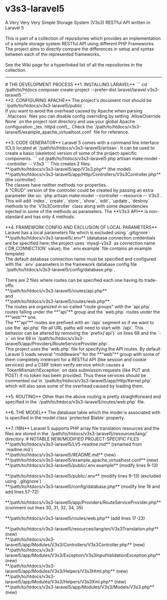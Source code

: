 # v3s3-laravel5
A Very Very Very Simple Storage System (V3s3) RESTful API written in Laravel 5<br />
<br />
This is part of a collection of repositories which provides an implementation of a simple storage system RESTful API using different PHP Frameworks. The project aims to directly compare the differences in setup and syntax between each of the represented frameworks.<br />
<br />
See the Wiki page for a hyperlinked list of all the repositories in the collection.
<hr />
# THE DEVELOPMENT PROCESS
**1. INSTALLING LARAVEL**
```
cd /path/to/htdocs
composer create-project --prefer-dist laravel/laravel v3s3-laravel5
```
<br />
**2. CONFIGURING APACHE**
The project's document root should be `/path/to/htdocs/v3s3-laravel5/public`.<br />
If you want to avoid the overhead caused by Apache when parsing `.htaccess` files you can disable config overriding by setting `AllowOverride None` on the project root directory and use your global Apache configuration _(ex. httpd.conf)_. Check the `/path/to/htdocs/v3s3-laravel5/example_apache_virtualhost.conf` file for reference.<br />
<br />
**3. CODE GENERATOR**
Laravel 5 comes with a command line interface (CLI) located at `/path/to/htdocs/v3s3-laravel5/artisan`. It can be used to create a basic (skeleton) version of some of the project-specific components.
```
cd /path/to/htdocs/v3s3-laravel5
php artisan make:model --controller -- V3s3
```
This creates 2 files:<br />
**/path/to/htdocs/v3s3-laravel5/app/V3s3.php** (the model)<br />
**/path/to/htdocs/v3s3-laravel5/app/Http/Controllers/V3s3Controller.php** (the controller)<br />
The classes have neither methods nor properties.<br />
A "CRUD" version of the controller could be created by passing an extra parameter like so: `php artisan make:model --controller --resource -- V3s3`. This will add `index`, `create`, `store`, `show`, `edit`, `update`, `destroy` methods to the `V3s3Controller` class along with some dependencies injected in some of the methods as parameters. The **V3s3 API** is non-standard and has only 4 methods.<br />
<br />
**4. FRAMEWORK CONFIG AND EXCLUSION OF LOCAL PARAMETERS**
Laravel has a local parameters file which is excluded using `.gitignore`:<br />
**/path/to/htdocs/v3s3-laravel5/.env** (database connection credentials are be specified here; the project uses `mysql-v3s3` as connection name (`DB_CONNECTION` value); the `.env.example` file contains an example template)<br />
The default database connection name must be specified and configured with the `.env` parameters in the framework database config file `/path/to/htdocs/v3s3-laravel5/config/database.php`.<br />
<br />
There are 2 files where routes can be specified each one having its trade-offs:<br />
**/path/to/htdocs/v3s3-laravel5/routes/api.php**<br />
and<br />
**/path/to/htdocs/v3s3-laravel5/routes/web.php**<br />
The routes are organized in so-called "route groups" with the `api.php` routes falling under the **"api"** group and the `web.php` routes under the **"web"** one.<br />
The **"api"** routes are prefixed with an `/api` segment so if we want to use the `api.php` file all URL paths will need to start with `/api`. This behavior can be altered by removing the `prefix('api')` on lines 68 and the `->` on line 69 in `/path/to/htdocs/v3s3-laravel5/app/Providers/RouteServiceProvider.php`.<br />
This project uses the `web.php` file for specifying the API routes. By default Laravel 5 loads several "middleware" for the **"web"** group with some of them completely irrelevant for a RESTful API (like session and cookie services) and a CSRF token verify service which causes a `TokenMismatchException` on data submission requests (like PUT and POST) if no token has been provided. Thus these services should be commented out in `/path/to/htdocs/v3s3-laravel5/app/Http/Kernel.php` which will also save some of the overhead caused by loading them.<br />
<br />
**5. ROUTING**
Other than the above routing is pretty straightforward and specified in the `/path/to/htdocs/v3s3-laravel5/routes/web.php` file.<br />
<br />
**6. THE MODEL**
The database table which the model is associated with is specified in the model class `protected $table` property.<br />
<br />
**7. I18N**
Laravel 5 supports PHP array file translation resources and the files are stored in the `/path/to/htdocs/v3s3-laravel5/resources/lang/<language id>` directory. 
# NOTABLE NEW/MODIFIED PROJECT-SPECIFIC FILES
**/path/to/htdocs/v3s3-laravel5/LV5-readme.md** (renamed from `readme.md`)<br />
**/path/to/htdocs/v3s3-laravel5/README.md** (new)<br />
**/path/to/htdocs/v3s3-laravel5/example_apache_virtualhost.conf** (new)<br />
**/path/to/htdocs/v3s3-laravel5/public/.env.example** (modify lines 9-13)<br />
<br />
**/path/to/htdocs/v3s3-laravel5/public/.env** (modify lines 9-13) (excluded using `.gitignore`)<br />
**/path/to/htdocs/v3s3-laravel5/config/database.php** (modify line 16 and add lines 57-72)<br />
<br />
**/path/to/htdocs/v3s3-laravel5/app/Providers/RouteServiceProvider.php** (comment out lines 30, 31, 32, 34, 35)<br />
<br />
**/path/to/htdocs/v3s3-laravel5/routes/web.php** (add lines 17-23)<br />
<br />
**/path/to/htdocs/v3s3-laravel5/resources/lang/en/V3s3Translation.php** (new)<br />
**/path/to/htdocs/v3s3-laravel5/app/Modules/V3s3/Controllers/V3s3Controller.php** (new)<br />
**/path/to/htdocs/v3s3-laravel5/app/Modules/V3s3/Exception/V3s3InputValidationException.php** (new)<br />
**/path/to/htdocs/v3s3-laravel5/app/Modules/V3s3/Helpers/V3s3Html.php** (new)<br />
**/path/to/htdocs/v3s3-laravel5/app/Modules/V3s3/Helpers/V3s3Xml.php** (new)<br />
**/path/to/htdocs/v3s3-laravel5/app/Modules/V3s3/Models/V3s3.php** (new)<br />

